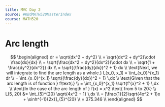 ```yaml
---
title: MVC Day 2
source: #KBdMATH520MasterIndex
course: MATH520
---
```


# Arc length

$$
\begin{aligned}
dr = \sqrt{dx^2 + dy^2} \\
= \sqrt{dx^2 + dy^2}\cdot \frac{dx}{dx} \\
= \sqrt{\frac{dx^2 + dy^2}{dx^2}}\cdot dx \\
= \sqrt{1 + \frac{dy^2}{dx^2}} dx \\
= \sqrt{(\frac{dy}{dx})^2 + 1} dx \\
\text{Next, we will integrate to find the arc length as a whole.}
L(x_0, x_1) = \int_{x_0}^{x_1} dr \\
= \int_{x_0}^{x_1} \sqrt{(\frac{dy}{dx})^2 + 1} \,dx \\
\text{Given that the arc length is of function } f\text{:} \\
= \int_{x_0}^{x_1} \sqrt{f'{x}^2 + 1} \,dx \\
\text{In the case of the arc length of } f(x) = x^2 \text{ from 5 to 20:} \\
L(5, 20) &= \int_{5}^{20} \sqrt{4x^2 + 1} \,dx \\
= [\frac{1}{2}\sqrt{4x^2 + 1}x + \sinh^{-1}{2x}]_{5}^{20} \\
= 375.346 \\
\end{aligned}
$$